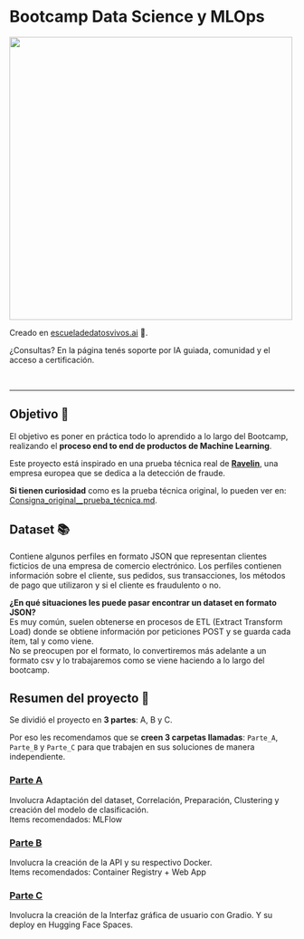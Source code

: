 # Bootcamp Data Science y MLOps

<img src="https://i.ibb.co/5RM26Cw/LOGO-COLOR2.png" width="500px">

Creado en [escueladedatosvivos.ai](https://escueladedatosvivos.ai) 🚀.

¿Consultas? En la página tenés soporte por IA guiada, comunidad y el acceso a certificación.

<br>

---  

## Objetivo 🌟

El objetivo es poner en práctica todo lo aprendido a lo largo del Bootcamp, realizando el **proceso end to end de productos de Machine Learning**.

Este proyecto está inspirado en una prueba técnica real de **[Ravelin](https://www.ravelin.com/)**, una empresa europea que se dedica a la detección de fraude.

**Si tienen curiosidad** como es la prueba técnica original, lo pueden ver en: [Consigna_original__prueba_técnica.md](Consigna_original__prueba_técnica.md).

## Dataset 📚

Contiene algunos perfiles en formato JSON que representan clientes ficticios de una empresa de comercio electrónico. Los perfiles contienen información sobre el cliente, sus pedidos, sus transacciones, los métodos de pago que utilizaron y si el cliente es fraudulento o no.

**¿En qué situaciones les puede pasar encontrar un dataset en formato JSON?**
<br>Es muy común, suelen obtenerse en procesos de ETL (Extract Transform Load) donde se obtiene información por peticiones POST y se guarda cada ítem, tal y como viene.
<br>No se preocupen por el formato, lo convertiremos más adelante a un formato csv y lo trabajaremos como se viene haciendo a lo largo del bootcamp.

## Resumen del proyecto 📍

Se dividió el proyecto en **3 partes**: A, B y C.

Por eso les recomendamos que se **creen 3 carpetas llamadas**: `Parte_A`, `Parte_B` y `Parte_C` para que trabajen en sus soluciones de manera independiente.

### [Parte A](Parte_A.md)

Involucra Adaptación del dataset, Correlación, Preparación, Clustering y creación del modelo de clasificación.
<br>Items recomendados: MLFlow

### [Parte B](Parte_B.md)

Involucra la creación de la API y su respectivo Docker.
<br>Items recomendados: Container Registry + Web App

### [Parte C](Parte_C.md)

Involucra la creación de la Interfaz gráfica de usuario con Gradio. Y su deploy en Hugging Face Spaces.
